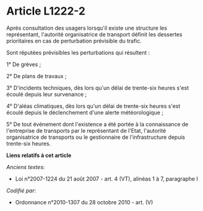 # Article L1222-2

Après consultation des usagers lorsqu'il existe une structure les représentant, l'autorité organisatrice de transport définit
les dessertes prioritaires en cas de perturbation prévisible du trafic.

Sont réputées prévisibles les perturbations qui résultent :

1° De grèves ;

2° De plans de travaux ;

3° D'incidents techniques, dès lors qu'un délai de trente-six heures s'est écoulé depuis leur survenance ;

4° D'aléas climatiques, dès lors qu'un délai de trente-six heures s'est écoulé depuis le déclenchement d'une alerte
météorologique ;

5° De tout événement dont l'existence a été portée à la connaissance de l'entreprise de transports par le représentant de
l'Etat, l'autorité organisatrice de transports ou le gestionnaire de l'infrastructure depuis trente-six heures.

**Liens relatifs à cet article**

_Anciens textes_:

  - Loi n°2007-1224 du 21 août 2007 - art. 4 (VT), alinéas 1 à 7, paragraphe  I

_Codifié par_:

  - Ordonnance n°2010-1307 du 28 octobre 2010 - art. (V)
